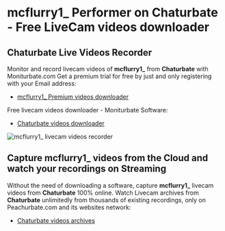 # mcflurry1_ Performer on Chaturbate - Free LiveCam videos downloader

## Chaturbate Live Videos Recorder

Monitor and record livecam videos of **mcflurry1_** from **Chaturbate** with Moniturbate.com
Get a premium trial for free by just and only registering with your Email address:
* [mcflurry1_ Premium videos downloader](https://moniturbate.com/request-demo-licence-key.html)

Free livecam videos downloader - Moniturbate Software:
* [Chaturbate videos downloader](https://moniturbate.com/moniturbate-download-software.html)

![mcflurry1_ livecam videos recorder](https://peachurnet.com/templates/moniturbate-software.png)


## Capture mcflurry1_ videos from the Cloud and watch your recordings on Streaming

Without the need of downloading a software, capture **mcflurry1_** livecam videos from **Chaturbate** 100% online.
Watch Livecam archives from **Chaturbate** unlimitedly from thousands of existing recordings, only on Peachurbate.com and its websites network:
* [Chaturbate videos archives](https://peachurnet.com/)